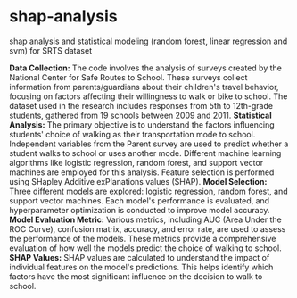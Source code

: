 # shap-analysis
shap analysis and statistical modeling (random forest, linear regression and svm) for SRTS dataset

**Data Collection:** The code involves the analysis of surveys created by the National Center for Safe Routes to School. These surveys collect information from parents/guardians about their children's travel behavior, focusing on factors affecting their willingness to walk or bike to school. The dataset used in the research includes responses from 5th to 12th-grade students, gathered from 19 schools between 2009 and 2011.
**Statistical Analysis:** The primary objective is to understand the factors influencing students' choice of walking as their transportation mode to school. Independent variables from the Parent survey are used to predict whether a student walks to school or uses another mode. Different machine learning algorithms like logistic regression, random forest, and support vector machines are employed for this analysis. Feature selection is performed using SHapley Additive exPlanations values (SHAP).
**Model Selection:** Three different models are explored: logistic regression, random forest, and support vector machines. Each model's performance is evaluated, and hyperparameter optimization is conducted to improve model accuracy.
**Model Evaluation Metric:**  Various metrics, including AUC (Area Under the ROC Curve), confusion matrix, accuracy, and error rate, are used to assess the performance of the models. These metrics provide a comprehensive evaluation of how well the models predict the choice of walking to school.
**SHAP Values:**  SHAP values are calculated to understand the impact of individual features on the model's predictions. This helps identify which factors have the most significant influence on the decision to walk to school.
